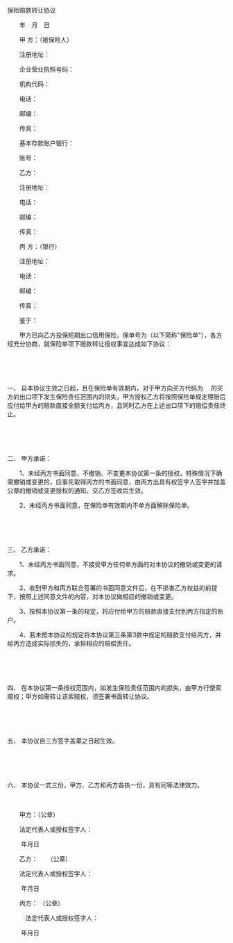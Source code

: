 



保险赔款转让协议



 

　　年　月　日　　

　　甲 方：（被保险人）

　　注册地址： 

　　企业营业执照号码：

　　机构代码： 

　　电话：

　　邮编：

　　传真： 

　　基本存款账户银行：

　　账号： 　　

　　乙方：

　　注册地址： 

　　电话：　　　　　　　　　　　

　　邮编：

　　传真：　　

　　丙 方：（银行）

　　注册地址：

　　电话：

　　邮编： 

　　传真： 　　

　　鉴于：

　　甲方已向乙方投保短期出口信用保险，保单号为（以下简称"保险单"），各方经充分协商，就保险单项下赔款转让授权事宜达成如下协议：

　　

　　

一、
自本协议生效之日起，且在保险单有效期内，对于甲方向买方代码为　 的买方的出口项下发生保险责任范围内的损失，甲方授权乙方将按照保险单规定理赔后应付给甲方的赔款直接全额支付给丙方，且同时乙方在上述出口项下的赔偿责任终止。

　　

　　

二、
甲方承诺：

　　1、未经丙方书面同意，不撤销、不变更本协议第一条的授权。特殊情况下确需撤销或变更的，应事先取得丙方的书面同意，由丙方出具有权签字人签字并加盖公章的撤销或变更授权的通知，交乙方签收后生效。

　　2、未经丙方书面同意，在保险单有效期内不单方面解除保险单。

　　

　　

三、
乙方承诺：

　　1、未经丙方书面同意，不接受甲方任何单方面的对本协议的撤销或变更的请求。

　　2、收到甲方和丙方联合签署的书面同意文件后，在不损害乙方权益的前提下，按照上述同意文件的内容，对本协议做相应的撤销或变更。

　　3、按照本协议第一条的规定，将应付给甲方的赔款直接支付到丙方指定的账户。

　　4、若未按本协议的规定将本协议第三条第3款中规定的赔款支付给丙方，并给丙方造成实际损失的，承担相应的赔偿责任。

　　

　　

四、
在本协议第一条授权范围内，如发生保险责任范围内的损失，由甲方行使索赔权；甲方如需转让该索赔权，须签署书面转让协议。

　　

　　

五、
本协议自三方签字盖章之日起生效。

　　

　　

六、
本协议一式三份，甲方、乙方和丙方各执一份，具有同等法律效力。

　　

　　甲方：（公章）

　　法定代表人或授权签字人：

　　 年月日

　　乙方： 　 （公章）

　　法定代表人或授权签字人：

　　 年月日

　　丙方： （公章）

　　　法定代表人或授权签字人：

　　 年月日